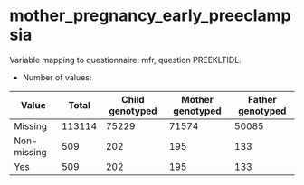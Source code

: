 # mother_pregnancy_early_preeclampsia
Variable mapping to questionnaire: mfr, question PREEKLTIDL.
- Number of values:

| Value | Total | Child genotyped | Mother genotyped | Father genotyped |
| ----- | ----- | --------------- | ---------------- | ---------------- |
| Missing | 113114 | 75229 | 71574 | 50085 |
| Non-missing | 509 | 202 | 195 | 133 |
| Yes | 509 | 202 | 195 |133 |



